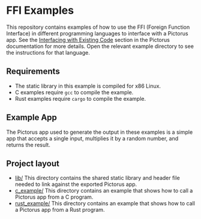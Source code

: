 # FFI Examples

This repository contains examples of how to use the FFI (Foreign Function Interface) in different programming languages to interface with a Pictorus app. See the [Interfacing with Existing Code](https://docs.pictor.us/features/interfacing_with_existing_code.html) section in the Pictorus documentation for more details. Open the relevant example directory to see the instructions for that language.

## Requirements

- The static library in this example is compiled for x86 Linux.
- C examples require `gcc` to compile the example.
- Rust examples require `cargo` to compile the example.

## Example App

The Pictorus app used to generate the output in these examples is a simple app that accepts a single input, multiplies it by a random number, and returns the result.

## Project layout

- [lib/](lib/) This directory contains the shared static library and header file needed to link against the exported Pictorus app.
- [c_example/](c_example/) This directory contains an example that shows how to call a Pictorus app from a C program.
- [rust_example/](rust_example/) This directory contains an example that shows how to call a Pictorus app from a Rust program.
